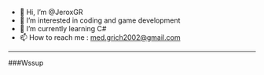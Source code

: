 - 👋 Hi, I’m @JeroxGR
- 👀 I’m interested in coding and game development
- 🌱 I’m currently learning C#
- 📫 How to reach me : med.grich2002@gmail.com

<!---
JeroxGR/JeroxGR is a ✨ special ✨ repository because its `README.md` (this file) appears on your GitHub profile.
You can click the Preview link to take a look at your changes.
--->
----------------
###Wssup
